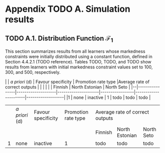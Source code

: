# Appendix TODO A. Simulation results

## TODO A.1. Distribution Function ℱ<sub>1</sub>

This section summarizes results from all learners whose markedness constraints were initially distributed using a constant function, defined in Section 4.4.2.1 (TODO reference). Tables TODO, TODO, and TODO show results from learners with initial markedness constraint values set to 100, 300, and 500, respectively.

|  | _a priori_ (d) | Favour specificity | Promotion rate type |<td colspan=3>Average rate of correct outputs<td colspan=3> |
|  |                |                    |                     | Finnish         | North Estonian       | North Seto        |
|--|----------------|--------------------|---------------------|-----------------|----------------------|-------------------|
|1 | none           |   inactive         | 1                   | todo            | todo                 | todo              |

<table>
  <tr>
    <td></td>
    <td><i>a priori</i> (d)</td>
    <td>Favour specificity</td>
    <td>Promotion rate type</td>
    <td colspan="3">Average rate of correct outputs</td>
  </tr>
  <tr>
    <td></td>
    <td></td>
    <td></td>
    <td></td>
    <td>Finnish</td>
    <td>North Estonian</td>
    <td>North Seto</td>
  </tr>
  <tr>
    <td>1</td>
    <td>none</td>
    <td>inactive</td>
    <td>1</td>
    <td>todo</td>
    <td>todo</td>
    <td>todo</td>
  </tr>
</table>
